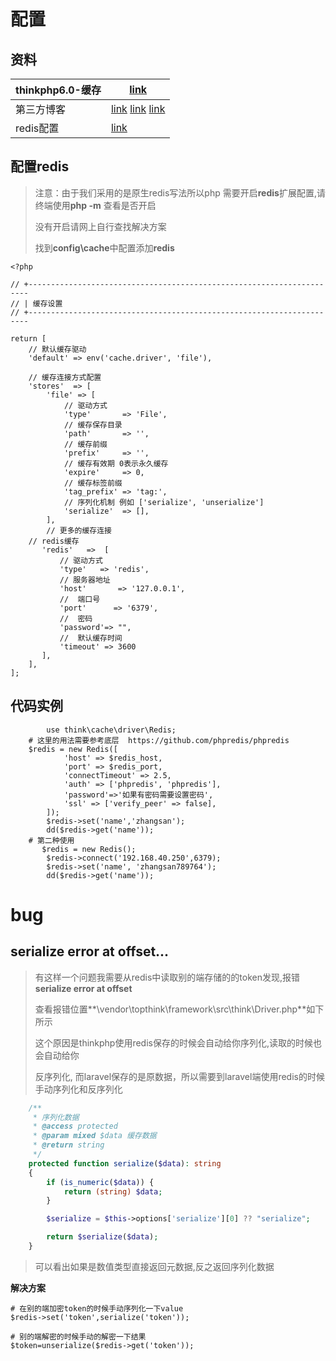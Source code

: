 #  配置



## 资料

| thinkphp6.0-缓存 | [link](https://www.kancloud.cn/manual/thinkphp6_0/1037634)   |
| ---------------- | ------------------------------------------------------------ |
| 第三方博客       | [link](https://www.cnblogs.com/laijinquan/p/13613647.html)  [link](https://www.kancloud.cn/q742810950/everytime/1171406) [link](https://www.thinkphp.cn/topic/53355.html) |
| redis配置        | [link](http://www.thinkphp.cn/topic/68472.html)              |



## 配置redis

> 注意：由于我们采用的是原生redis写法所以php 需要开启**redis**扩展配置,请终端使用**php -m** 查看是否开启
>
> 没有开启请网上自行查找解决方案
>
> 找到**config\cache**中配置添加**redis**

```shell
<?php

// +----------------------------------------------------------------------
// | 缓存设置
// +----------------------------------------------------------------------

return [
    // 默认缓存驱动
    'default' => env('cache.driver', 'file'),

    // 缓存连接方式配置
    'stores'  => [
        'file' => [
            // 驱动方式
            'type'       => 'File',
            // 缓存保存目录
            'path'       => '',
            // 缓存前缀
            'prefix'     => '',
            // 缓存有效期 0表示永久缓存
            'expire'     => 0,
            // 缓存标签前缀
            'tag_prefix' => 'tag:',
            // 序列化机制 例如 ['serialize', 'unserialize']
            'serialize'  => [],
        ],
        // 更多的缓存连接
    // redis缓存
       'redis'   =>  [
           // 驱动方式
           'type'   => 'redis',
           // 服务器地址
           'host'       => '127.0.0.1',
           //  端口号
           'port'      => '6379',
           //  密码
           'password'=> "",
           //  默认缓存时间
           'timeout' => 3600
       ],
    ],
];

```





## 代码实例

```shell
        use think\cache\driver\Redis;   
    # 这里的用法需要参考底层  https://github.com/phpredis/phpredis    
    $redis = new Redis([  
            'host' => $redis_host,
            'port' => $redis_port,
            'connectTimeout' => 2.5,
            'auth' => ['phpredis', 'phpredis'],
            'password'=>'如果有密码需要设置密码',
            'ssl' => ['verify_peer' => false],
        ]);
        $redis->set('name','zhangsan'); 
        dd($redis->get('name'));
    # 第二种使用
       $redis = new Redis();
        $redis->connect('192.168.40.250',6379);
        $redis->set('name', 'zhangsan789764');
        dd($redis->get('name'));
```

#  bug

## serialize error at offset...

> 有这样一个问题我需要从redis中读取别的端存储的的token发现,报错**serialize error at offset**
>
> 查看报错位置**\vendor\topthink\framework\src\think\Driver.php**如下所示
>
> 这个原因是thinkphp使用redis保存的时候会自动给你序列化,读取的时候也会自动给你
>
> 反序列化, 而laravel保存的是原数据，所以需要到laravel端使用redis的时候手动序列化和反序列化

```php
    /**
     * 序列化数据
     * @access protected
     * @param mixed $data 缓存数据
     * @return string
     */
    protected function serialize($data): string
    {
        if (is_numeric($data)) {
            return (string) $data;
        }

        $serialize = $this->options['serialize'][0] ?? "serialize";

        return $serialize($data);
    }
```

> 可以看出如果是数值类型直接返回元数据,反之返回序列化数据

**解决方案**

```shell
# 在别的端加密token的时候手动序列化一下value
$redis->set('token',serialize('token'));

# 别的端解密的时候手动的解密一下结果
$token=unserialize($redis->get('token'));
```

